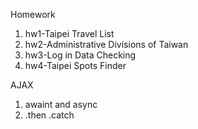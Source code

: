 Homework
1. hw1-Taipei Travel List
2. hw2-Administrative Divisions of Taiwan
3. hw3-Log in Data Checking
4. hw4-Taipei Spots Finder

AJAX 
1. awaint and async
2. .then .catch

